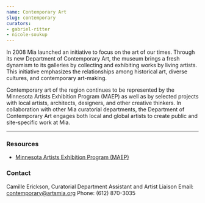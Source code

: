 ```yaml
---
name: Contemporary Art
slug: contemporary
curators:
- gabriel-ritter
- nicole-soukup
---
```


In 2008 Mia launched an initiative to focus on the art of our times. Through its new Department of Contemporary Art, the museum brings a fresh dynamism to its galleries by collecting and exhibiting works by living artists. This initiative emphasizes the relationships among historical art, diverse cultures, and contemporary art-making.

Contemporary art of the region continues to be represented by the Minnesota Artists Exhibition Program (MAEP) as well as by selected projects with local artists, architects, designers, and other creative thinkers. In collaboration with other Mia curatorial departments, the Department of Contemporary Art engages both local and global artists to create public and site-specific work at Mia.

---

### Resources

* [Minnesota Artists Exhibition Program (MAEP)](http://new.artsmia.org/exhibitions/maep/)

### Contact
Camille Erickson, Curatorial Department Assistant and Artist Liaison
Email: [contemporary@artsmia.org](mailto:contemporary@artsmia.org)
Phone: (612) 870-3035
